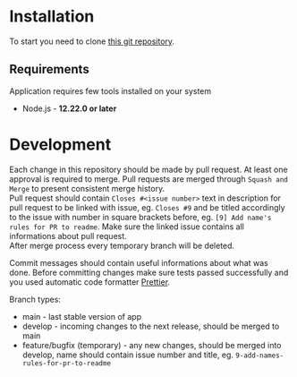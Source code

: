 # Installation

To start you need to clone [this git repository](https://github.com/CodersCrew/coderscrew-website).

## Requirements

Application requires few tools installed on your system

- Node.js - **12.22.0 or later**

# Development

Each change in this repository should be made by pull request. At least one approval is required to merge. Pull requests are merged through `Squash and Merge` to present consistent merge history.  
Pull request should contain `Closes #<issue number>` text in description for pull request to be linked with issue, eg. `Closes #9` and be titled accordingly to the issue with number in square brackets before, eg. `[9] Add name's rules for PR to readme`. Make sure the linked issue contains all informations about pull request.  
After merge process every temporary branch will be deleted.

Commit messages should contain useful informations about what was done. Before committing changes make sure tests passed successfully and you used automatic code formatter [Prettier](https://prettier.io/).

Branch types:

- main - last stable version of app
- develop - incoming changes to the next release, should be merged to main
- feature/bugfix (temporary) - any new changes, should be merged into develop, name should contain issue number and title, eg. `9-add-names-rules-for-pr-to-readme`
